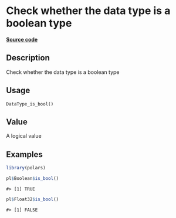 

# Check whether the data type is a boolean type

[**Source code**](https://github.com/pola-rs/r-polars/tree/main/R/after-wrappers.R#L20)

## Description

Check whether the data type is a boolean type

## Usage

<pre><code class='language-R'>DataType_is_bool()
</code></pre>

## Value

A logical value

## Examples

``` r
library(polars)

pl$Boolean$is_bool()
```

    #> [1] TRUE

``` r
pl$Float32$is_bool()
```

    #> [1] FALSE
